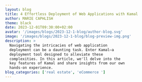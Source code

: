 ```yaml
---
layout: blog
title: 4 Effortless Deployment of Web Applications with Kamal
author: MARIE CAPHLISH
theme: black
date: 2023-12-01T09:30:00+02:00
avatar: '/images/blogs/2023-12-1-blog/author-blog.svg'
image: '/images/blogs/2023-12-1-blog/blog-preview-img.png'
description: >
  Navigating the intricacies of web application
  deployment can be a daunting task. Enter Kamal—a
  deployment tool designed to alleviate these
  complexities. In this article, we'll delve into the
  key features of Kamal and share insights from our own
  hands-on experience.
blog_categories: ['real estate', 'eCommerce ']
---
```

